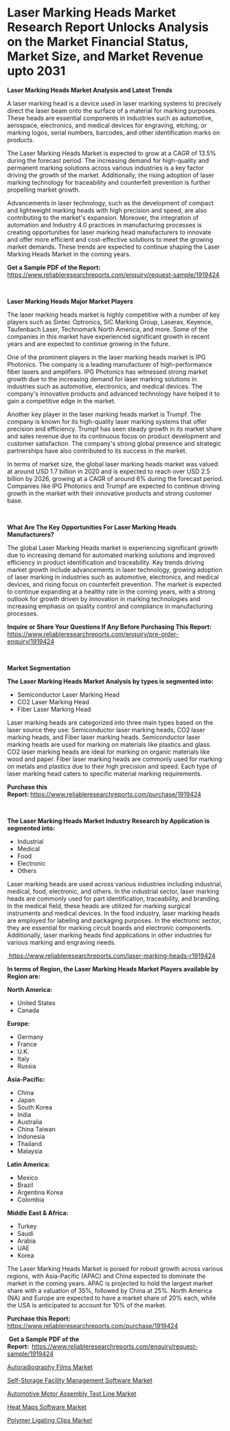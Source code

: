 <p><h1>Laser Marking Heads Market Research Report Unlocks Analysis on the Market Financial Status, Market Size, and Market Revenue upto 2031</h1></p><p><strong>Laser Marking Heads Market Analysis and Latest Trends</strong></p>
<p><p>A laser marking head is a device used in laser marking systems to precisely direct the laser beam onto the surface of a material for marking purposes. These heads are essential components in industries such as automotive, aerospace, electronics, and medical devices for engraving, etching, or marking logos, serial numbers, barcodes, and other identification marks on products.</p><p>The Laser Marking Heads Market is expected to grow at a CAGR of 13.5% during the forecast period. The increasing demand for high-quality and permanent marking solutions across various industries is a key factor driving the growth of the market. Additionally, the rising adoption of laser marking technology for traceability and counterfeit prevention is further propelling market growth.</p><p>Advancements in laser technology, such as the development of compact and lightweight marking heads with high precision and speed, are also contributing to the market's expansion. Moreover, the integration of automation and Industry 4.0 practices in manufacturing processes is creating opportunities for laser marking head manufacturers to innovate and offer more efficient and cost-effective solutions to meet the growing market demands. These trends are expected to continue shaping the Laser Marking Heads Market in the coming years.</p></p>
<p><strong>Get a Sample PDF of the Report:&nbsp;</strong> <a href="https://www.reliableresearchreports.com/enquiry/request-sample/1919424">https://www.reliableresearchreports.com/enquiry/request-sample/1919424</a></p>
<p>&nbsp;</p>
<p><strong>Laser Marking Heads Major Market Players</strong></p>
<p><p>The laser marking heads market is highly competitive with a number of key players such as Sintec Optronics, SIC Marking Group, Laserax, Keyence, Taufenbach Laser, Technomark North America, and more. Some of the companies in this market have experienced significant growth in recent years and are expected to continue growing in the future.</p><p>One of the prominent players in the laser marking heads market is IPG Photonics. The company is a leading manufacturer of high-performance fiber lasers and amplifiers. IPG Photonics has witnessed strong market growth due to the increasing demand for laser marking solutions in industries such as automotive, electronics, and medical devices. The company's innovative products and advanced technology have helped it to gain a competitive edge in the market.</p><p>Another key player in the laser marking heads market is Trumpf. The company is known for its high-quality laser marking systems that offer precision and efficiency. Trumpf has seen steady growth in its market share and sales revenue due to its continuous focus on product development and customer satisfaction. The company's strong global presence and strategic partnerships have also contributed to its success in the market.</p><p>In terms of market size, the global laser marking heads market was valued at around USD 1.7 billion in 2020 and is expected to reach over USD 2.5 billion by 2026, growing at a CAGR of around 6% during the forecast period. Companies like IPG Photonics and Trumpf are expected to continue driving growth in the market with their innovative products and strong customer base.</p></p>
<p>&nbsp;</p>
<p><strong>What Are The Key Opportunities For Laser Marking Heads Manufacturers?</strong></p>
<p><p>The global Laser Marking Heads market is experiencing significant growth due to increasing demand for automated marking solutions and improved efficiency in product identification and traceability. Key trends driving market growth include advancements in laser technology, growing adoption of laser marking in industries such as automotive, electronics, and medical devices, and rising focus on counterfeit prevention. The market is expected to continue expanding at a healthy rate in the coming years, with a strong outlook for growth driven by innovation in marking technologies and increasing emphasis on quality control and compliance in manufacturing processes.</p></p>
<p><strong>Inquire or Share Your Questions If Any Before Purchasing This Report:</strong> <a href="https://www.reliableresearchreports.com/enquiry/pre-order-enquiry/1919424">https://www.reliableresearchreports.com/enquiry/pre-order-enquiry/1919424</a></p>
<p>&nbsp;</p>
<p><strong>Market Segmentation</strong></p>
<p><strong>The Laser Marking Heads Market Analysis by types is segmented into:</strong></p>
<p><ul><li>Semiconductor Laser Marking Head</li><li>CO2 Laser Marking Head</li><li>Fiber Laser Marking Head</li></ul></p>
<p><p>Laser marking heads are categorized into three main types based on the laser source they use: Semiconductor laser marking heads, CO2 laser marking heads, and Fiber laser marking heads. Semiconductor laser marking heads are used for marking on materials like plastics and glass. CO2 laser marking heads are ideal for marking on organic materials like wood and paper. Fiber laser marking heads are commonly used for marking on metals and plastics due to their high precision and speed. Each type of laser marking head caters to specific material marking requirements.</p></p>
<p><strong>Purchase this Report:&nbsp;</strong><a href="https://www.reliableresearchreports.com/purchase/1919424">https://www.reliableresearchreports.com/purchase/1919424</a></p>
<p>&nbsp;</p>
<p><strong>The Laser Marking Heads Market Industry Research by Application is segmented into:</strong></p>
<p><ul><li>Industrial</li><li>Medical</li><li>Food</li><li>Electronic</li><li>Others</li></ul></p>
<p><p>Laser marking heads are used across various industries including industrial, medical, food, electronic, and others. In the industrial sector, laser marking heads are commonly used for part identification, traceability, and branding. In the medical field, these heads are utilized for marking surgical instruments and medical devices. In the food industry, laser marking heads are employed for labeling and packaging purposes. In the electronic sector, they are essential for marking circuit boards and electronic components. Additionally, laser marking heads find applications in other industries for various marking and engraving needs.</p></p>
<p><a href="https://www.reliableresearchreports.com/laser-marking-heads-r1919424">&nbsp;https://www.reliableresearchreports.com/laser-marking-heads-r1919424</a></p>
<p><strong>In terms of Region, the Laser Marking Heads Market Players available by Region are:</strong></p>
<p>
    <p> <strong> North America: </strong>
        <ul>
            <li>United States</li>
            <li>Canada</li>
        </ul>
        </p> 
    <p> <strong> Europe: </strong>
        <ul>
            <li>Germany</li>
            <li>France</li>
            <li>U.K.</li>
            <li>Italy</li>
            <li>Russia</li>
        </ul>
        </p> 
    <p> <strong> Asia-Pacific: </strong>
        <ul>
            <li>China</li>
            <li>Japan</li>
            <li>South Korea</li>
            <li>India</li>
            <li>Australia</li>
            <li>China Taiwan</li>
            <li>Indonesia</li>
            <li>Thailand</li>
            <li>Malaysia</li>
        </ul>
        </p> 
    <p> <strong> Latin America: </strong>
        <ul>
            <li>Mexico</li>
            <li>Brazil</li>
            <li>Argentina Korea</li>
            <li>Colombia</li>
        </ul>
        </p> 
    <p> <strong> Middle East & Africa: </strong>
        <ul>
            <li>Turkey</li>
            <li>Saudi</li>
            <li>Arabia</li>
            <li>UAE</li>
            <li>Korea</li>
        </ul>
    </p>
    </p>
<p><p>The Laser Marking Heads Market is poised for robust growth across various regions, with Asia-Pacific (APAC) and China expected to dominate the market in the coming years. APAC is projected to hold the largest market share with a valuation of 35%, followed by China at 25%. North America (NA) and Europe are expected to have a market share of 20% each, while the USA is anticipated to account for 10% of the market.</p></p>
<p><strong>Purchase this Report: </strong><a href="https://www.reliableresearchreports.com/purchase/1919424">https://www.reliableresearchreports.com/purchase/1919424</a></p>
<p>&nbsp;<strong>Get a Sample PDF of the Report:&nbsp;&nbsp;</strong><a href="https://www.reliableresearchreports.com/enquiry/request-sample/1919424">https://www.reliableresearchreports.com/enquiry/request-sample/1919424</a></p>
<p><strong></strong></p>
<p><p><a href="https://issuu.com/reportprime-2/docs/autoradiography-films-market-size-2030.pptx">Autoradiography Films Market</a></p><p><a href="https://www.linkedin.com/pulse/self-storage-facility-management-software-market-size-growing-7iskf?trackingId=d8tvYDLkRUe6E64wK5m8WQ%3D%3D">Self-Storage Facility Management Software Market</a></p><p><a href="https://github.com/provorikovar/Market-Research-Report-List-5/blob/main/automotive-motor-assembly-test-line-market.md">Automotive Motor Assembly Test Line Market</a></p><p><a href="https://www.linkedin.com/pulse/global-heat-maps-software-industry-research-scanomics-1krbf?trackingId=G0I3Wj3lQ06ErYiZRvLFuQ%3D%3D">Heat Maps Software Market</a></p><p><a href="https://issuu.com/reportprime-2/docs/polymer-ligating-clips-market-size-2030.pptx">Polymer Ligating Clips Market</a></p></p>